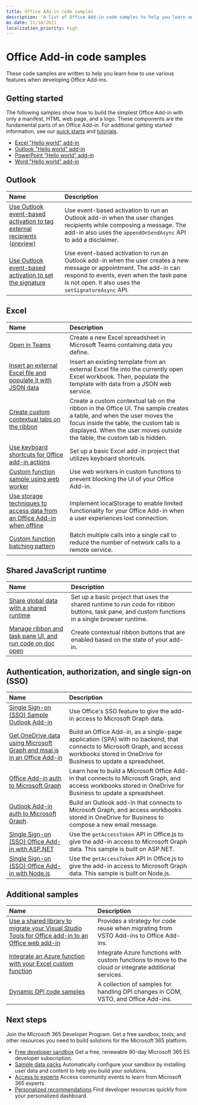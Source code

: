 ```yaml
---
title: Office Add-in code samples
description: 'A list of Office Add-in code samples to help you learn and build your own add-ins.'
ms.date: 11/18/2021
localization_priority: high
---
```


# Office Add-in code samples

These code samples are written to help you learn how to use various features when developing Office Add-ins.

## Getting started

The following samples show how to build the simplest Office Add-in with only a manifest, HTML web page, and a logo. These components are the fundamental parts of an Office Add-in. For additional getting started information, see our [quick starts](../quickstarts/excel-quickstart-jquery.md) and [tutorials](/search/?terms=tutorial&scope=Office%20Add-ins).

* [Excel "Hello world" add-in](https://github.com/OfficeDev/PnP-OfficeAddins/tree/main/Samples/hello-world/excel-hello-world)
* [Outlook "Hello world" add-in](https://github.com/OfficeDev/PnP-OfficeAddins/tree/main/Samples/hello-world/outlook-hello-world)
* [PowerPoint "Hello world" add-in](https://github.com/OfficeDev/PnP-OfficeAddins/tree/main/Samples/hello-world/powerpoint-hello-world)
* [Word "Hello world" add-in](https://github.com/OfficeDev/PnP-OfficeAddins/tree/main/Samples/hello-world/word-hello-world)

## Outlook

| Name                | Description         |
|:--------------------|:--------------------|
| [Use Outlook event-based activation to tag external recipients (preview)](/samples/officedev/pnp-officeaddins/outlook-add-in-tag-external-recipients) | Use event-based activation to run an Outlook add-in when the user changes recipients while composing a message. The add-in also uses the `appendOnSendAsync` API to add a disclaimer. |
| [Use Outlook event-based activation to set the signature](/samples/officedev/pnp-officeaddins/outlook-add-in-set-signature/) | Use event-based activation to run an Outlook add-in when the user creates a new message or appointment. The add-in can respond to events, even when the task pane is not open. It also uses the `setSignatureAsync` API. |

## Excel

| Name                | Description         |
|:--------------------|:--------------------|
| [Open in Teams](/samples/officedev/pnp-officeaddins/office-excel-add-in-open-in-teams/) | Create a new Excel spreadsheet in Microsoft Teams containing data you define.|
| [Insert an external Excel file and populate it with JSON data](/samples/officedev/pnp-officeaddins/excel-add-in-insert-external-file/)  | Insert an existing template from an external Excel file into the currently open Excel workbook. Then, populate the template with data from a JSON web service. |
| [Create custom contextual tabs on the ribbon](/samples/officedev/pnp-officeaddins/office-add-in-contextual-tabs/) | Create a custom contextual tab on the ribbon in the Office UI. The sample creates a table, and when the user moves the focus inside the table, the custom tab is displayed. When the user moves outside the table, the custom tab is hidden. |
| [Use keyboard shortcuts for Office add-in actions](/samples/officedev/pnp-officeaddins/office-add-in-keyboard-shortcuts) | Set up a basic Excel add-in project that utilizes keyboard shortcuts. |
| [Custom function sample using web worker](/samples/officedev/pnp-officeaddins/excel-custom-function-web-worker-pattern/) | Use web workers in custom functions to prevent blocking the UI of your Office Add-in. |
| [Use storage techniques to access data from an Office Add-in when offline](/samples/officedev/pnp-officeaddins/use-storage-techniques-to-access-data-from-an-office-add-in-when-offline/) | Implement localStorage to enable limited functionality for your Office Add-in when a user experiences lost connection. |
| [Custom function batching pattern](/samples/officedev/pnp-officeaddins/excel-custom-function-batching-pattern/)| Batch multiple calls into a single call to reduce the number of network calls to a remote service.|

## Shared JavaScript runtime

| Name                | Description         |
|:--------------------|:--------------------|
[Share global data with a shared runtime](/samples/officedev/pnp-officeaddins/office-add-in-shared-runtime-global-data/) | Set up a basic project that uses the shared runtime to run code for ribbon buttons, task pane, and custom functions in a single browser runtime. |
| [Manage ribbon and task pane UI, and run code on doc open](/samples/officedev/pnp-officeaddins/office-add-in-ribbon-task-pane-ui/) | Create contextual ribbon buttons that are enabled based on the state of your add-in. |

## Authentication, authorization, and single sign-on (SSO)

| Name                | Description         |
|:--------------------|:--------------------|
| [Single Sign-on (SSO) Sample Outlook Add-in](/samples/officedev/pnp-officeaddins/outlook-add-in-sso-aspnet/) | Use Office's SSO feature to give the add-in access to Microsoft Graph data.|
| [Get OneDrive data using Microsoft Graph and msal.js in an Office Add-in](/samples/officedev/pnp-officeaddins/office-add-in-auth-graph-react/) | Build an Office Add-in, as a single-page application (SPA) with no backend, that connects to Microsoft Graph, and access workbooks stored in OneDrive for Business to update a spreadsheet.  |
| [Office Add-in auth to Microsoft Graph](/samples/officedev/pnp-officeaddins/office-add-in-auth-aspnet-graph/) | Learn how to build a Microsoft Office Add-in that connects to Microsoft Graph, and access workbooks stored in OneDrive for Business to update a spreadsheet. |
| [Outlook Add-in auth to Microsoft Graph](/samples/officedev/pnp-officeaddins/outlook-add-in-auth-aspnet-graph/). | Build an Outlook add-in that connects to Microsoft Graph, and access workbooks stored in OneDrive for Business to compose a new email message. |
| [Single Sign-on (SSO) Office Add-in with ASP.NET](/samples/officedev/pnp-officeaddins/office-add-in-sso-aspnet/) | Use the `getAccessToken` API in Office.js to give the add-in access to Microsoft Graph data. This sample is built on ASP.NET. |
| [Single Sign-on (SSO) Office Add-in with Node.js](/samples/officedev/pnp-officeaddins/office-add-in-sso-nodejs/) | Use the `getAccessToken` API in Office.js to give the add-in access to Microsoft Graph data. This sample is built on Node.js.|

## Additional samples

| Name                | Description         |
|:--------------------|:--------------------|
|[Use a shared library to migrate your Visual Studio Tools for Office add-in to an Office web add-in](/samples/officedev/pnp-officeaddins/vsto-shared-library-excel/) |Provides a strategy for code reuse when migrating from VSTO Add-ins to Office Add-ins. |
| [Integrate an Azure function with your Excel custom function](/samples/officedev/pnp-officeaddins/azure-function-with-excel-custom-function/) | Integrate Azure functions with custom functions to move to the cloud or integrate additional services. |
|[Dynamic DPI code samples](/samples/officedev/pnp-officeaddins/dynamic-dpi-code-samples/) |A collection of samples for handling DPI changes in COM, VSTO, and Office Add-ins. |

## Next steps

Join the Microsoft 365 Developer Program. Get a free sandbox, tools, and other resources you need to build solutions for the Microsoft 365 platform.

- [Free developer sandbox](https://developer.microsoft.com/microsoft-365/dev-program#Subscription) Get a free, renewable 90-day Microsoft 365 E5 developer subscription.
- [Sample data packs](https://developer.microsoft.com/microsoft-365/dev-program#Sample) Automatically configure your sandbox by installing user data and content to help you build your solutions.
- [Access to experts](https://developer.microsoft.com/microsoft-365/dev-program#Experts) Access community events to learn from Microsoft 365 experts.
- [Personalized recommendations](https://developer.microsoft.com/microsoft-365/dev-program#Recommendations) Find developer resources quickly from your personalized dashboard.
